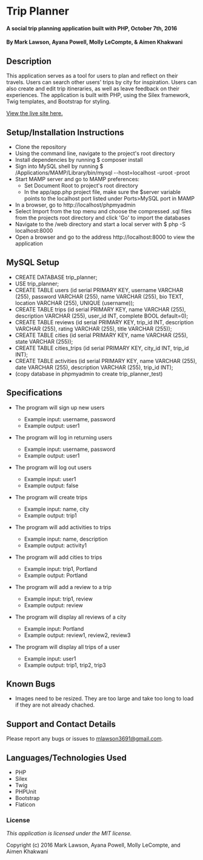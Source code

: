 # Trip Planner #

#### A social trip planning application built with PHP, October 7th, 2016

#### By Mark Lawson, Ayana Powell, Molly LeCompte, & Aimen Khakwani

## Description ##

This application serves as a tool for users to plan and reflect on their travels. Users can search other users' trips by city for inspiration. Users can also create and edit trip itineraries, as well as leave feedback on their experiences. The application is built with PHP, using the Silex framework, Twig templates, and Bootstrap for styling.

[View the live site here.](https://glacial-lowlands-59035.herokuapp.com/)

## Setup/Installation Instructions ##

* Clone the repository
* Using the command line, navigate to the project's root directory
* Install dependencies by running $ composer install
* Sign into MySQL shell by running $ /Applications/MAMP/Library/bin/mysql --host=localhost -uroot -proot
* Start MAMP server and go to MAMP preferences:
    * Set Document Root to project's root directory
    * In the app/app.php project file, make sure the $server variable points to the localhost port listed under Ports>MySQL port in MAMP
* In a browser, go to http://localhost/phpmyadmin
* Select Import from the top menu and choose the compressed .sql files from the projects root directory and click 'Go' to import the databases
* Navigate to the /web directory and start a local server with $ php -S localhost:8000
* Open a browser and go to the address http://localhost:8000 to view the application

## MySQL Setup

* CREATE DATABASE trip_planner;
* USE trip_planner;
* CREATE TABLE users (id serial PRIMARY KEY, username VARCHAR (255), password VARCHAR (255), name VARCHAR (255), bio TEXT, location VARCHAR (255), UNIQUE (username));
* CREATE TABLE trips (id serial PRIMARY KEY, name VARCHAR (255), description VARCHAR (255), user_id INT, complete BOOL default=0);
* CREATE TABLE reviews (id serial PRIMARY KEY, trip_id INT, description VARCHAR (255), rating VARCHAR (255), title VARCHAR (255));
* CREATE TABLE cities (id serial PRIMARY KEY, name VARCHAR (255), state VARCHAR (255));
* CREATE TABLE cities_trips (id serial PRIMARY KEY, city_id INT, trip_id INT);
* CREATE TABLE activities (id serial PRIMARY KEY, name VARCHAR (255), date VARCHAR (255), description VARCHAR (255), trip_id INT);
* (copy database in phpmyadmin to create trip_planner_test)

## Specifications

* The program will sign up new users
    * Example input: username, password
    * Example output: user1

* The program will log in returning users
    * Example input: username, password
    * Example output: user1

* The program will log out users
    * Example input: user1
    * Example output: false

* The program will create trips
    * Example input: name, city
    * Example output: trip1

* The program will add activities to trips
    * Example input: name, description
    * Example output: activity1

* The program will add cities to trips
    * Example input: trip1, Portland
    * Example output: Portland

* The program will add a review to a trip
    * Example input: trip1, review
    * Example output: review

* The program will display all reviews of a city
    * Example input: Portland
    * Example output: review1, review2, review3

* The program will display all trips of a user
    * Example input: user1
    * Example output: trip1, trip2, trip3

## Known Bugs ##

* Images need to be resized. They are too large and take too long to load if they are not already chached.

## Support and Contact Details ##

Please report any bugs or issues to mlawson3691@gmail.com.

## Languages/Technologies Used ##

* PHP
* Silex
* Twig
* PHPUnit
* Bootstrap
* Flaticon

### License ###

*This application is licensed under the MIT license.*

Copyright (c) 2016 Mark Lawson, Ayana Powell, Molly LeCompte, and Aimen Khakwani
